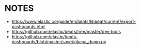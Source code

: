 NOTES  
=====

 * https://www.elastic.co/guide/en/beats/libbeat/current/export-dashboards.html
 * https://github.com/elastic/beats/tree/master/dev-tools
 * https://github.com/elastic/beats-dashboards/blob/master/save/kibana_dump.py
 
